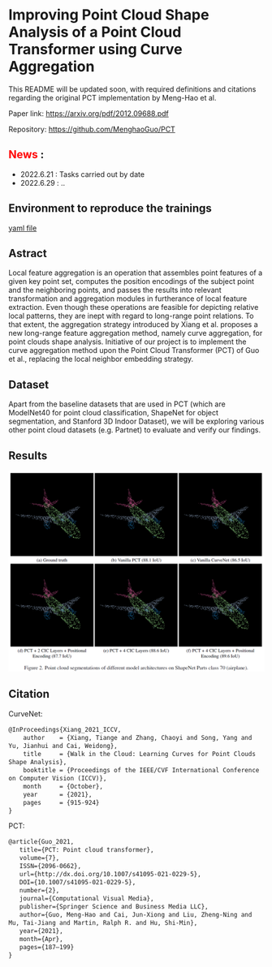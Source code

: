 # Improving Point Cloud Shape Analysis of a Point Cloud Transformer using Curve Aggregation

This README will be updated soon, with required definitions and citations regarding the original PCT implementation by Meng-Hao et al.

Paper link: https://arxiv.org/pdf/2012.09688.pdf

Repository: https://github.com/MenghaoGuo/PCT


## <font color=red>News</font> :

* 2022.6.21 : Tasks carried out by date
* 2022.6.29 : ..

## Environment to reproduce the trainings

[yaml file](project_env.yaml)

## Astract


Local feature aggregation is an operation that assembles point features of a given key point set, computes the position encodings of the subject point and the neighboring points, and passes the results into relevant transformation and aggregation modules in furtherance of local feature extraction. Even though these operations are feasible for depicting relative local patterns, they are inept with regard to long-range point relations. To that extent, the aggregation strategy introduced by Xiang et al. proposes a new long-range feature aggregation method, namely curve aggregation, for point clouds shape analysis. Initiative of our project is to implement the curve aggregation method upon the Point Cloud Transformer (PCT) of Guo et al., replacing the local neighbor embedding strategy.

## Dataset


Apart from the baseline datasets that are used in PCT (which are ModelNet40 for point cloud classification, ShapeNet for object segmentation, and Stanford 3D Indoor Dataset), we will be exploring various other point cloud datasets (e.g. Partnet) to evaluate and verify our findings.

## Results


<p float="center">
  <img src="Images/Point_Cloud_Visualization.PNG" width="700" />
</p>

## Citation  

CurveNet: 
```
@InProceedings{Xiang_2021_ICCV,
    author    = {Xiang, Tiange and Zhang, Chaoyi and Song, Yang and Yu, Jianhui and Cai, Weidong},
    title     = {Walk in the Cloud: Learning Curves for Point Clouds Shape Analysis},
    booktitle = {Proceedings of the IEEE/CVF International Conference on Computer Vision (ICCV)},
    month     = {October},
    year      = {2021},
    pages     = {915-924}
}
```

PCT:

```
@article{Guo_2021,
   title={PCT: Point cloud transformer},
   volume={7},
   ISSN={2096-0662},
   url={http://dx.doi.org/10.1007/s41095-021-0229-5},
   DOI={10.1007/s41095-021-0229-5},
   number={2},
   journal={Computational Visual Media},
   publisher={Springer Science and Business Media LLC},
   author={Guo, Meng-Hao and Cai, Jun-Xiong and Liu, Zheng-Ning and Mu, Tai-Jiang and Martin, Ralph R. and Hu, Shi-Min},
   year={2021},
   month={Apr},
   pages={187–199}
}
```
